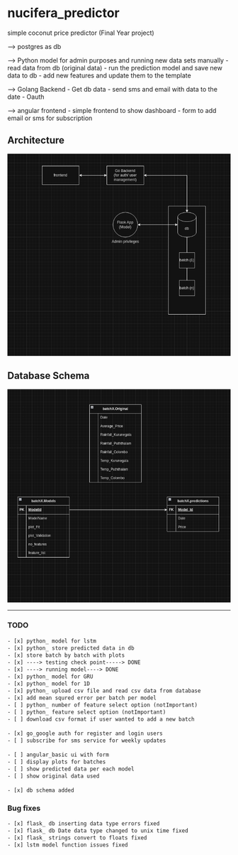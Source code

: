 # nucifera_predictor
simple coconut price predictor (Final Year project)

--> postgres as db

--> Python model for admin purposes and running new data sets manually
    - read data from db (original data)
    - run the prediction model and save new data to db
    - add new features and update them to the template

--> Golang Backend
    - Get db data
    - send sms and email with data to the date
    - Oauth

--> angular frontend
    - simple frontend to show dashboard
    - form to add email or sms for subscription 

## Architecture
![alt text](https://github.com/kasunJKD/nucifera_predictor/blob/main/docs/architecture.png "architecture")

## Database Schema
![alt text](https://github.com/kasunJKD/nucifera_predictor/blob/main/docs/dbSchema.png "Db schema")

--- 

### TODO

    - [x] python_ model for lstm
    - [x] python_ store predicted data in db
    - [x] store batch by batch with plots
    - [x] ----> testing check point-----> DONE
    - [x] ----> running model----> DONE
    - [x] python_ model for GRU
    - [x] python_ model for 1D
    - [x] python_ upload csv file and read csv data from database
    - [x] add mean squred error per batch per model 
    - [ ] python_ number of feature select option (notImportant)
    - [ ] python_ feature select option (notImportant)
    - [ ] download csv format if user wanted to add a new batch

    - [x] go_google auth for register and login users
    - [ ] subscribe for sms service for weekly updates

    - [ ] angular_basic ui with form
    - [ ] display plots for batches 
    - [ ] show predicted data per each model
    - [ ] show original data used 

    - [x] db schema added

### Bug fixes
    - [x] flask_ db inserting data type errors fixed
    - [x] flask_ db Date data type changed to unix time fixed
    - [x] flask_ strings convert to floats fixed
    - [x] lstm model function issues fixed
